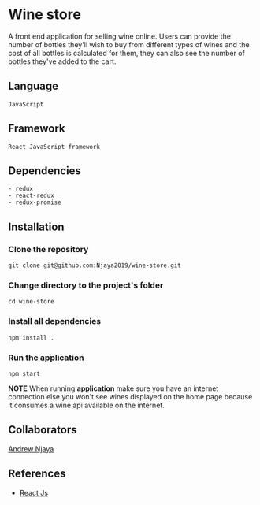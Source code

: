 # Wine store
A front end application for selling wine online. Users can provide the number of bottles they'll wish to buy from different types of wines and the cost of all bottles is calculated for them, they can also see the number of bottles they've added to the cart.

## Language
```
JavaScript
```

## Framework
```
React JavaScript framework
```

## Dependencies
```
- redux
- react-redux
- redux-promise 
```

## Installation

### Clone the repository
```
git clone git@github.com:Njaya2019/wine-store.git
```

### Change directory to the project's folder
```
cd wine-store
```

### Install all dependencies
```
npm install .
```

### Run the application
```
npm start
```

**NOTE** When running __application__ make sure you have an
internet connection else you won't see wines displayed on the
home page because it consumes a wine api available on the internet.

## Collaborators
[Andrew Njaya](https://github.com/Njaya2019)

## References
- [React Js](https://reactjs.org/)



